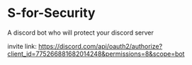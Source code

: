 # S-for-Security
A discord bot who will protect your discord server 



invite link: https://discord.com/api/oauth2/authorize?client_id=775266881682014248&permissions=8&scope=bot
